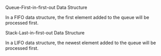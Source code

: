 Queue-First-in-first-out Data Structure

In a FIFO data structure, the first element added to the queue will be processed first.

Stack-Last-in-first-out Data Structure

In a LIFO data structure, the newest element added to the queue will be processed first.
